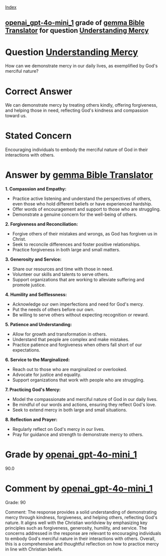 
[Index](../../../../index.md)
## [openai_gpt-4o-mini_1](../../../grading_models/openai_gpt-4o-mini_1.md) grade of [gemma Bible Translator](../../../answering_models/gemma_Bible_Translator.md) for question [Understanding Mercy](../../../questions/Understanding_Mercy.md)

# Question [Understanding Mercy](../../../questions/Understanding_Mercy.md)
How can we demonstrate mercy in our daily lives, as exemplified by God's merciful nature?

# Correct Answer
We can demonstrate mercy by treating others kindly, offering forgiveness, and helping those in need, reflecting God's kindness and compassion toward us.

# Stated Concern
Encouraging individuals to embody the merciful nature of God in their interactions with others.

# Answer by [gemma Bible Translator](../../../answering_models/gemma_Bible_Translator.md)
**1. Compassion and Empathy:**

* Practice active listening and understand the perspectives of others, even those who hold different beliefs or have experienced hardship.
* Offer words of encouragement and support to those who are struggling.
* Demonstrate a genuine concern for the well-being of others.


**2. Forgiveness and Reconciliation:**

* Forgive others of their mistakes and wrongs, as God has forgiven us in Christ.
* Seek to reconcile differences and foster positive relationships.
* Practice forgiveness in both large and small matters.


**3. Generosity and Service:**

* Share our resources and time with those in need.
* Volunteer our skills and talents to serve others.
* Support organizations that are working to alleviate suffering and promote justice.


**4. Humility and Selflessness:**

* Acknowledge our own imperfections and need for God's mercy.
* Put the needs of others before our own.
* Be willing to serve others without expecting recognition or reward.


**5. Patience and Understanding:**

* Allow for growth and transformation in others.
* Understand that people are complex and make mistakes.
* Practice patience and forgiveness when others fall short of our expectations.


**6. Service to the Marginalized:**

* Reach out to those who are marginalized or overlooked.
* Advocate for justice and equality.
* Support organizations that work with people who are struggling.


**7. Practicing God's Mercy:**

* Model the compassionate and merciful nature of God in our daily lives.
* Be mindful of our words and actions, ensuring they reflect God's love.
* Seek to extend mercy in both large and small situations.


**8. Reflection and Prayer:**

* Regularly reflect on God's mercy in our lives.
* Pray for guidance and strength to demonstrate mercy to others.

# Grade by [openai_gpt-4o-mini_1](../../../grading_models/openai_gpt-4o-mini_1.md)
90.0

# Comment by [openai_gpt-4o-mini_1](../../../grading_models/openai_gpt-4o-mini_1.md)
Grade: 90

Comment: The response provides a solid understanding of demonstrating mercy through kindness, forgiveness, and helping others, reflecting God's nature. It aligns well with the Christian worldview by emphasizing key principles such as forgiveness, generosity, humility, and service. The concerns addressed in the response are relevant to encouraging individuals to embody God's merciful nature in their interactions with others. Overall, this is a comprehensive and thoughtful reflection on how to practice mercy in line with Christian beliefs.
